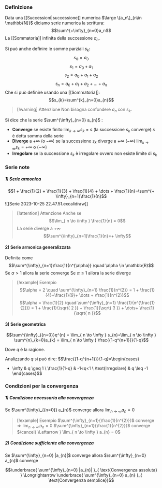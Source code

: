 ### Definizione
Data una [[Successioni|successione]] numerica $\large \{a_n\}_{n\in \mathbb{N}}$ diciamo serie numerica la scrittura: $$\sum^{+\infty}_{n=0}a_n$$
La [[Sommatoria]] infinita della successione $a_{n}$.

Si può anche definire le somme parziali $s_{k}$:
$$s_{0} = a_{0}$$
$$s_{1}=a_{0}+a_{1}$$
$$s_{2}=a_{0}+a_{1}+a_{2}$$
$$s_{n} = a_{0}+a_{1}+a_{2}+\dots+a_{n}$$
Che si può definire usando una [[Sommatoria]]:
$$s_{k}=\sum^{k}_{n=0}a_{n}$$
>[!warning] Attenzione
> Non bisogna confondere $a_{n}$ con $s_{k}$.

Si dice che la serie $\sum^{\infty}_{n=0} a_{n}$ :

- **Converge** se esiste finito $\lim_{ k \to \infty } s_{k} = s$
(la successione $s_{k}$ converge)
$s$ è detta somma della serie
- **Diverge** a $+ \infty$ (o $- \infty$) se la successione $s_{k}$ diverge a $+ \infty$ ($- \infty$) $\lim_{ k \to \infty } s_{k} = + \infty$ o ($-\infty$)
- **Irregolare** se la successione $s_{k}$ è irregolare ovvero non esiste limite di $s_{k}$
### Serie note
##### 1) Serie armonica
$$1 + \frac{1}{2} + \frac{1}{3} + \frac{1}{4} + \dots + \frac{1}{n}=\sum^{+ \infty}_{n=1}\frac{1}{n}$$
![[Serie 2023-10-25 22.47.51.excalidraw]]

>[!attention] Attenzione
> Anche se $$\lim_{ n \to \infty } \frac{1}{n} = 0$$ 
> La serie diverge a $+ \infty$ $$\sum^{\infty}_{n=1}\frac{1}{n}=+ \infty$$

#### 2) Serie armonica generalizzata

Definita come
$$\sum^{\infty}_{n=1}\frac{1}{n^{\alpha}} \quad \alpha \in \mathbb{R}$$
Se $\alpha > 1$ allora la serie converge
Se $\alpha \leq 1$ allora la serie diverge

>[!example] Esempio
> $$\alpha = 2 \quad \sum^{\infty}_{n=1} \frac{1}{n^{2}} = 1 + \frac{1}{4}+\frac{1}{9}+ \dots + \frac{1}{n^{2}}$$
> $$\alpha = \frac{1}{2} \quad \sum^{\infty}_{n=1} \frac{1}{n^{\frac{1}{2}}} = 1 + \frac{1}{\sqrt{ 2 }} + \frac{1}{\sqrt{ 3 }} + \dots+ \frac{1}{\sqrt{ n }}$$

#### 3) Serie geometrica
$$\sum^{\infty}_{{n=0}}q^{n} = \lim_{ n \to \infty } s_{n}=\lim_{ n \to \infty } \sum^{n}_{k=0}a_{k} = \lim_{ n \to \infty } \frac{{1-q^{n+1}}}{1-q}$$

Dove $q$ è la ragione.

Analizzando $q$ si può dire: 
$$\frac{{1-q^{n+1}}}{1-q}=\begin{cases}
+ \infty & q \geq 1 \\
\frac{1}{1-q} & -1<q<1 \\
\text{Irregolare}  & q \leq -1
\end{cases}$$

### Condizioni per la convergenza

##### 1) Condizione necessaria alla convergenza

Se $\sum^{\infty}_{{n=0}} a_{n}$ converge allora $\lim_{ n \to \infty } a_{n} = 0$

>[!example] Esempio
>$\sum^{\infty}_{n=1}{\frac{1}{n^{2}}}$ converge $\Rightarrow \lim_{ n \to \infty } a_{n} = 0$
>$\sum^{\infty}_{n=1}{\frac{1}{n^{2}}}$ converge $\cancel{ \Leftarrow } \lim_{ n \to \infty } a_{n} = 0$

##### 2) Condizione sufficiente alla convergenza

Se $\sum^{\infty}_{n=0} |a_{n}|$ converge allora $\sum^{\infty}_{n=0} a_{n}$ converge

$$\underbrace{ \sum^{\infty}_{n=0} |a_{n}| }_{ \text{Convergenza assoluta} } \Longrightarrow \underbrace{ \sum^{\infty}_{n=0} a_{n} }_{ \text{Convergenza semplice}}$$
